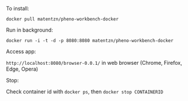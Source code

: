 To install:

`docker pull matentzn/pheno-workbench-docker`

Run in background:

`docker run -i -t -d -p 8080:8080 matentzn/pheno-workbench-docker`

Access app:

`http://localhost:8080/browser-0.0.1/` in web browser (Chrome, Firefox, Edge, Opera)

Stop:

Check container id with `docker ps`, then `docker stop CONTAINERID`
